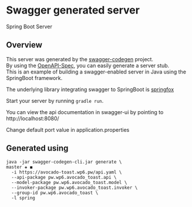 # Swagger generated server

Spring Boot Server 


## Overview  
This server was generated by the [swagger-codegen](https://github.com/swagger-api/swagger-codegen) project.  
By using the [OpenAPI-Spec](https://github.com/swagger-api/swagger-core), you can easily generate a server stub.  
This is an example of building a swagger-enabled server in Java using the SpringBoot framework.  

The underlying library integrating swagger to SpringBoot is [springfox](https://github.com/springfox/springfox)  

Start your server by running `gradle run`.

You can view the api documentation in swagger-ui by pointing to  
http://localhost:8080/  

Change default port value in application.properties

## Generated using

```
java -jar swagger-codegen-cli.jar generate \                                                                                                                                      master ✚ ◼
  -i https://avocado-toast.wp6.pw/api.yaml \
  --api-package pw.wp6.avocado_toast.api \
  --model-package pw.wp6.avocado_toast.model \
  --invoker-package pw.wp6.avocado_toast.invoker \
  --group-id pw.wp6.avocado_toast \
  -l spring
```